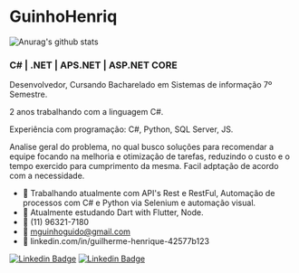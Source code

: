 <!--
### Hi there 👋
**Guilherme/GuinhoHenriq** is a ✨ _special_ ✨ repository because its `README.md` (this file) appears on your GitHub profile.

Here are some ideas to get you started:

- 🔭 I’m currently working on ...
- 🌱 I’m currently learning ...
- 👯 I’m looking to collaborate on ...
- 🤔 I’m looking for help with ...
- 💬 Ask me about ...
- 📫 How to reach me: ...
- 😄 Pronouns: ...
- ⚡ Fun fact: ...
-->
# GuinhoHenriq

![Anurag's github stats](https://github-readme-stats.vercel.app/api?username=GuinhoHenriq&show_icons=true&theme=radical)

### C# | .NET | APS.NET | ASP.NET CORE

Desenvolvedor, Cursando Bacharelado em Sistemas de informação 7º Semestre.

2 anos trabalhando com a linguagem C#. 

Experiência com programação: C#, Python, SQL Server, JS.



Analise geral do problema, no qual busco soluções para recomendar a equipe focando na melhoria e otimização de tarefas, reduzindo o custo e o tempo exercido para cumprimento da mesma. Facil adptação de acordo com a necessidade.


- 🔭 Trabalhando atualmente com API's Rest e RestFul, Automação de processos com C# e Python via Selenium e automação visual.
- 🌱 Atualmente estudando Dart with Flutter, Node.
- :iphone: (11) 96321-7180
- 💬 mguinhoguido@gmail.com
- :briefcase: linkedin.com/in/guilherme-henrique-42577b123

[![Linkedin Badge](https://img.shields.io/badge/linkedin-%230077B5.svg?&style=for-the-badge&logo=linkedin&logoColor=white&link=https://www.linkedin.com/in/guilherme-henrique-42577b123)](https://www.linkedin.com/in/guilherme-henrique-42577b123) [![Linkedin Badge](https://img.shields.io/badge/WHATSAPP-%2325D366.svg?&style=for-the-badge&logo=whatsapp&logoColor=white&link=https://wa.me/11963217180?text=sua%20mensagem)](https://wa.me/5511963217180?text=sua%20mensagem)


